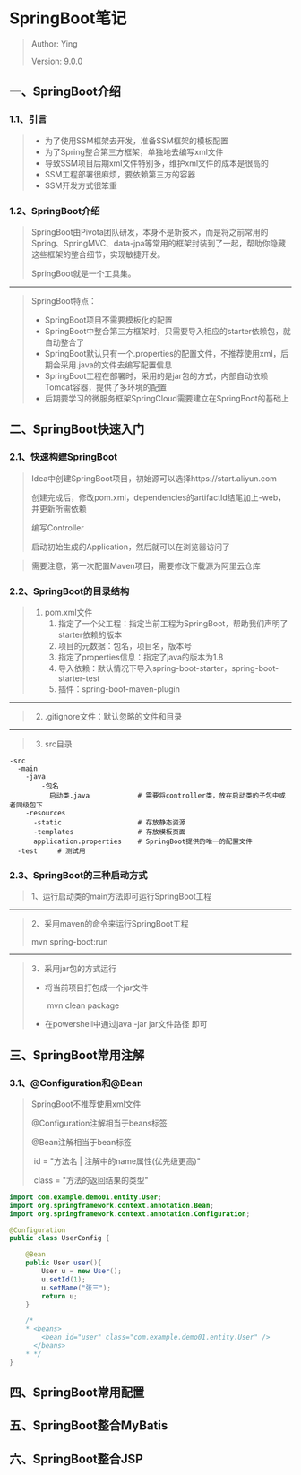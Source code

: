 # SpringBoot笔记

> Author: Ying
>
> Version: 9.0.0

## 一、SpringBoot介绍

### 1.1、引言

> * 为了使用SSM框架去开发，准备SSM框架的模板配置
> * 为了Spring整合第三方框架，单独地去编写xml文件
> * 导致SSM项目后期xml文件特别多，维护xml文件的成本是很高的
> * SSM工程部署很麻烦，要依赖第三方的容器
> * SSM开发方式很笨重

### 1.2、SpringBoot介绍

> SpringBoot由Pivota团队研发，本身不是新技术，而是将之前常用的Spring、SpringMVC、data-jpa等常用的框架封装到了一起，帮助你隐藏这些框架的整合细节，实现敏捷开发。
>
> SpringBoot就是一个工具集。

---

> SpringBoot特点：
>
> * SpringBoot项目不需要模板化的配置
> * SpringBoot中整合第三方框架时，只需要导入相应的starter依赖包，就自动整合了
> * SpringBoot默认只有一个.properties的配置文件，不推荐使用xml，后期会采用.java的文件去编写配置信息
> * SpringBoot工程在部署时，采用的是jar包的方式，内部自动依赖Tomcat容器，提供了多环境的配置
> * 后期要学习的微服务框架SpringCloud需要建立在SpringBoot的基础上





## 二、SpringBoot快速入门

### 2.1、快速构建SpringBoot

> Idea中创建SpringBoot项目，初始源可以选择https://start.aliyun.com
>
> 创建完成后，修改pom.xml，dependencies的artifactId结尾加上-web，并更新所需依赖
>
> 编写Controller
>
> 启动初始生成的Application，然后就可以在浏览器访问了

> 需要注意，第一次配置Maven项目，需要修改下载源为阿里云仓库

### 2.2、SpringBoot的目录结构

> 1. pom.xml文件
>    1. 指定了一个父工程：指定当前工程为SpringBoot，帮助我们声明了starter依赖的版本
>    2. 项目的元数据：包名，项目名，版本号
>    3. 指定了properties信息：指定了java的版本为1.8
>    4. 导入依赖：默认情况下导入spring-boot-starter，spring-boot-starter-test
>    5. 插件：spring-boot-maven-plugin

---

> 2. .gitignore文件：默认忽略的文件和目录

---

> 3. src目录

```
-src
  -main
  	-java
  		-包名
  		  启动类.java			  # 需要将controller类，放在启动类的子包中或者同级包下
    -resources					
      -static					# 存放静态资源
      -templates				# 存放模板页面
      application.properties	# SpringBoot提供的唯一的配置文件
  -test		# 测试用
```

### 2.3、SpringBoot的三种启动方式

> 1、运行启动类的main方法即可运行SpringBoot工程

---

> 2、采用maven的命令来运行SpringBoot工程
>
> mvn spring-boot:run

---

> 3、采用jar包的方式运行
>
> * 将当前项目打包成一个jar文件
>
>   ​     mvn clean package
>
> * 在powershell中通过java -jar jar文件路径 即可



## 三、SpringBoot常用注解

### 3.1、@Configuration和@Bean

> SpringBoot不推荐使用xml文件
>
> @Configuration注解相当于beans标签
>
> @Bean注解相当于bean标签
>
> ​     id = "方法名 | 注解中的name属性(优先级更高)"
>
> ​     class = "方法的返回结果的类型"

```java
import com.example.demo01.entity.User;
import org.springframework.context.annotation.Bean;
import org.springframework.context.annotation.Configuration;

@Configuration
public class UserConfig {

    @Bean
    public User user(){
        User u = new User();
        u.setId(1);
        u.setName("张三");
        return u;
    }

    /*
    * <beans>
        <bean id="user" class="com.example.demo01.entity.User" />
      </beans>
    * */
}
```







## 四、SpringBoot常用配置









## 五、SpringBoot整合MyBatis







## 六、SpringBoot整合JSP







